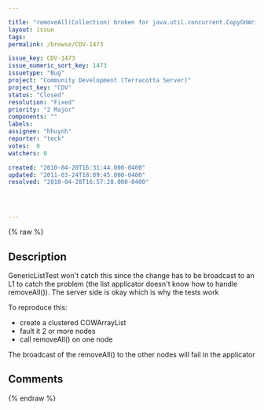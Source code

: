 ```yaml
---

title: "removeAll(Collection) broken for java.util.concurrent.CopyOnWriteArrayList (Set too maybe?)"
layout: issue
tags: 
permalink: /browse/CDV-1473

issue_key: CDV-1473
issue_numeric_sort_key: 1473
issuetype: "Bug"
project: "Community Development (Terracotta Server)"
project_key: "CDV"
status: "Closed"
resolution: "Fixed"
priority: "2 Major"
components: ""
labels: 
assignee: "hhuynh"
reporter: "teck"
votes:  0
watchers: 0

created: "2010-04-20T16:31:44.000-0400"
updated: "2011-03-24T18:09:45.000-0400"
resolved: "2010-04-28T16:57:28.000-0400"




---
```


{% raw %}

## Description

<div markdown="1" class="description">

GenericListTest won't catch this since the change has to be broadcast to an L1 to catch the problem (the list applicator doesn't know how to handle removeAll()). The server side is okay which is why the tests work 

To reproduce this:
 - create a clustered COWArrayList
 - fault it 2 or more nodes
 - call removeAll() on one node

The broadcast of the removeAll() to the other nodes will fail in the applicator


</div>

## Comments



{% endraw %}
